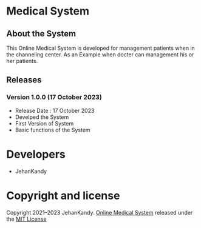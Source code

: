 # Medical System

## About the System

This Online Medical System is developed for management patients when in the channeling center. As an Example when docter can management his or her patients.

## Releases

### Version 1.0.0 (17 October 2023)
- Release Date : 17 October 2023
- Develped the System
- First Version of System
- Basic functions of the System

# Developers

- JehanKandy


# Copyright and license

Copyright 2021–2023 JehanKandy. [Online Medical System](https://github.com/BackendExpert/medical-system) released under the [MIT License](https://github.com/BackendExpert/medical-system/blob/master/LICENSE)